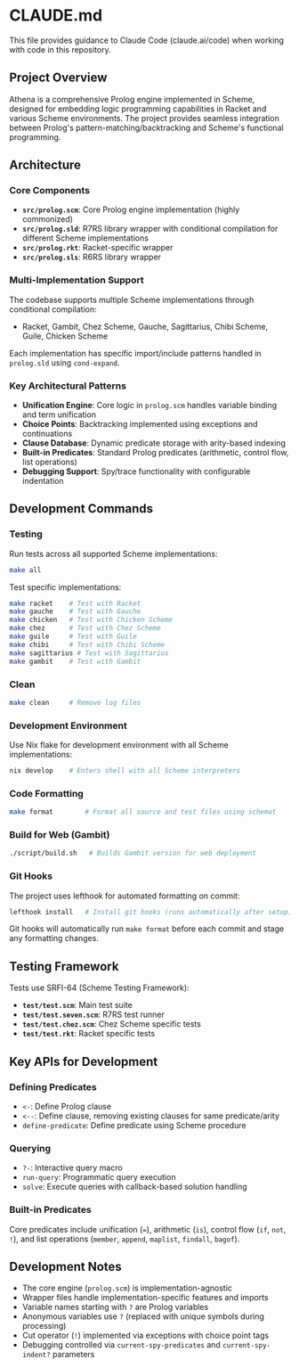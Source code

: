 # CLAUDE.md

This file provides guidance to Claude Code (claude.ai/code) when working with code in this repository.

## Project Overview

Athena is a comprehensive Prolog engine implemented in Scheme, designed for embedding logic programming capabilities in Racket and various Scheme environments. The project provides seamless integration between Prolog's pattern-matching/backtracking and Scheme's functional programming.

## Architecture

### Core Components

- **`src/prolog.scm`**: Core Prolog engine implementation (highly commonized)
- **`src/prolog.sld`**: R7RS library wrapper with conditional compilation for different Scheme implementations
- **`src/prolog.rkt`**: Racket-specific wrapper  
- **`src/prolog.sls`**: R6RS library wrapper

### Multi-Implementation Support

The codebase supports multiple Scheme implementations through conditional compilation:
- Racket, Gambit, Chez Scheme, Gauche, Sagittarius, Chibi Scheme, Guile, Chicken Scheme

Each implementation has specific import/include patterns handled in `prolog.sld` using `cond-expand`.

### Key Architectural Patterns

- **Unification Engine**: Core logic in `prolog.scm` handles variable binding and term unification
- **Choice Points**: Backtracking implemented using exceptions and continuations  
- **Clause Database**: Dynamic predicate storage with arity-based indexing
- **Built-in Predicates**: Standard Prolog predicates (arithmetic, control flow, list operations)
- **Debugging Support**: Spy/trace functionality with configurable indentation

## Development Commands

### Testing
Run tests across all supported Scheme implementations:
```bash
make all
```

Test specific implementations:
```bash
make racket    # Test with Racket
make gauche    # Test with Gauche  
make chicken   # Test with Chicken Scheme
make chez      # Test with Chez Scheme
make guile     # Test with Guile
make chibi     # Test with Chibi Scheme
make sagittarius # Test with Sagittarius
make gambit    # Test with Gambit
```

### Clean
```bash
make clean     # Remove log files
```

### Development Environment
Use Nix flake for development environment with all Scheme implementations:
```bash
nix develop    # Enters shell with all Scheme interpreters
```

### Code Formatting
```bash
make format        # Format all source and test files using schemat
```

### Build for Web (Gambit)
```bash
./script/build.sh   # Builds Gambit version for web deployment
```

### Git Hooks
The project uses lefthook for automated formatting on commit:
```bash
lefthook install   # Install git hooks (runs automatically after setup)
```

Git hooks will automatically run `make format` before each commit and stage any formatting changes.

## Testing Framework

Tests use SRFI-64 (Scheme Testing Framework):
- **`test/test.scm`**: Main test suite 
- **`test/test.seven.scm`**: R7RS test runner
- **`test/test.chez.scm`**: Chez Scheme specific tests
- **`test/test.rkt`**: Racket specific tests

## Key APIs for Development

### Defining Predicates
- `<-`: Define Prolog clause
- `<--`: Define clause, removing existing clauses for same predicate/arity
- `define-predicate`: Define predicate using Scheme procedure

### Querying
- `?-`: Interactive query macro
- `run-query`: Programmatic query execution
- `solve`: Execute queries with callback-based solution handling

### Built-in Predicates
Core predicates include unification (`=`), arithmetic (`is`), control flow (`if`, `not`, `!`), and list operations (`member`, `append`, `maplist`, `findall`, `bagof`).

## Development Notes

- The core engine (`prolog.scm`) is implementation-agnostic
- Wrapper files handle implementation-specific features and imports
- Variable names starting with `?` are Prolog variables
- Anonymous variables use `?` (replaced with unique symbols during processing)
- Cut operator (`!`) implemented via exceptions with choice point tags
- Debugging controlled via `current-spy-predicates` and `current-spy-indent?` parameters